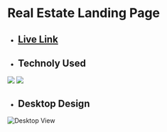 # Real Estate Landing Page

- ## [Live Link]()

- ## Technoly Used
![](https://img.shields.io/badge/HTML5-E34F26?style=for-the-badge&logo=html5&logoColor=white) ![](https://img.shields.io/badge/CSS3-1572B6?style=for-the-badge&logo=css3&logoColor=white)

- ## Desktop Design
![Desktop View](./Photos/Desktop%20Design.png)
